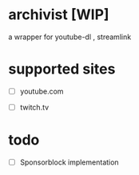 # archivist [WIP]
 a wrapper for youtube-dl , streamlink
 
# supported sites
- [ ] youtube.com
- [ ] twitch.tv


# todo
- [ ] Sponsorblock implementation
